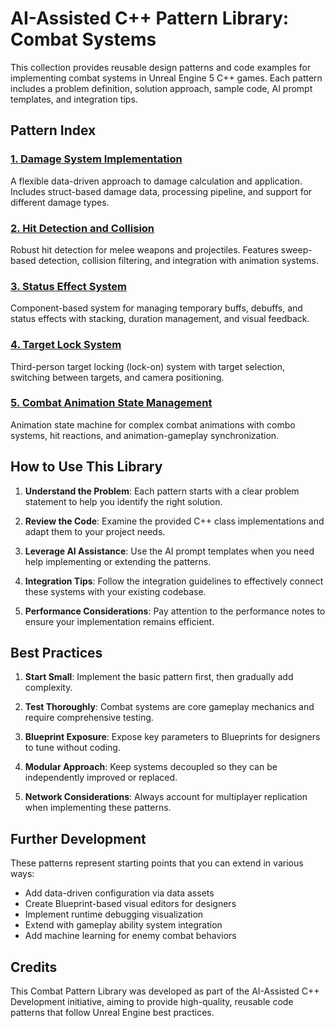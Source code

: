 # AI-Assisted C++ Pattern Library: Combat Systems

This collection provides reusable design patterns and code examples for implementing combat systems in Unreal Engine 5 C++ games. Each pattern includes a problem definition, solution approach, sample code, AI prompt templates, and integration tips.

## Pattern Index

### [1. Damage System Implementation](Pattern1_DamageSystem.md)
A flexible data-driven approach to damage calculation and application. Includes struct-based damage data, processing pipeline, and support for different damage types.

### [2. Hit Detection and Collision](Pattern2_HitDetection.md)
Robust hit detection for melee weapons and projectiles. Features sweep-based detection, collision filtering, and integration with animation systems.

### [3. Status Effect System](Pattern3_StatusEffects.md)
Component-based system for managing temporary buffs, debuffs, and status effects with stacking, duration management, and visual feedback.

### [4. Target Lock System](Pattern4_TargetLockSystem.md)
Third-person target locking (lock-on) system with target selection, switching between targets, and camera positioning.

### [5. Combat Animation State Management](Pattern5_CombatAnimationManagement.md)
Animation state machine for complex combat animations with combo systems, hit reactions, and animation-gameplay synchronization.

## How to Use This Library

1. **Understand the Problem**: Each pattern starts with a clear problem statement to help you identify the right solution.

2. **Review the Code**: Examine the provided C++ class implementations and adapt them to your project needs.

3. **Leverage AI Assistance**: Use the AI prompt templates when you need help implementing or extending the patterns.

4. **Integration Tips**: Follow the integration guidelines to effectively connect these systems with your existing codebase.

5. **Performance Considerations**: Pay attention to the performance notes to ensure your implementation remains efficient.

## Best Practices

1. **Start Small**: Implement the basic pattern first, then gradually add complexity.

2. **Test Thoroughly**: Combat systems are core gameplay mechanics and require comprehensive testing.

3. **Blueprint Exposure**: Expose key parameters to Blueprints for designers to tune without coding.

4. **Modular Approach**: Keep systems decoupled so they can be independently improved or replaced.

5. **Network Considerations**: Always account for multiplayer replication when implementing these patterns.

## Further Development

These patterns represent starting points that you can extend in various ways:

- Add data-driven configuration via data assets
- Create Blueprint-based visual editors for designers
- Implement runtime debugging visualization
- Extend with gameplay ability system integration
- Add machine learning for enemy combat behaviors

## Credits

This Combat Pattern Library was developed as part of the AI-Assisted C++ Development initiative, aiming to provide high-quality, reusable code patterns that follow Unreal Engine best practices. 